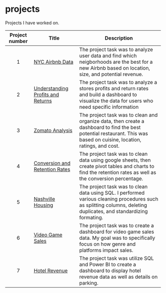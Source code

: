 # projects

Projects I have worked on.


| Project number | Title | Description |
| :-----------: | ----------- |----------- |
| 1 | [NYC Airbnb Data](https://github.com/alouis752/Data-projects-Tripleten-/tree/main/Conversion-and-Retention-Rates) | The project task was to analyze user data and find which neigborhoods are the best for a new Airbnb based on location, size, and potential revenue. |
| 2 | [Understanding Profits and Returns](https://github.com/alouis752/Data-projects-Tripleten-/tree/main/Understanding-Profit-and-Returns) | The project task was to analyze a stores profits and return rates and build a dashboard to visualize the data for users who need specific information |
| 3 | [Zomato Analysis](https://github.com/alouis752/Data-projects-Tripleten-/tree/main/Zomato%20Analysis) | The project task was to clean and organize data, then create a dashboard to find the best potential restaurant. This was based on cuisine, location, ratings, and cost. |
| 4 | [Conversion and Retention Rates](https://github.com/alouis752/Data-projects-Tripleten-/tree/main/Conversion-and-Retention-Rates) | The project task was to clean data using google sheets, then create pivot tables and charts to find the retention rates as well as the conversion percentage. |
| 5 | [Nashville Housing](https://github.com/alouis752/Data-projects-Tripleten-/tree/main/Nashville_Housing) | The project task was to clean data using SQL. I performed various cleaning procedures such as splitting columns, deleting duplicates, and standardizing formating.
| 6 | [Video Game Sales](https://github.com/alouis752/Data-projects-Tripleten-/tree/main/Video%20game%20sales) | The project task was to create a dashboard for video game sales data. My goal was to specifically focus on how genre and platforms impact sales.
| 7 | [Hotel Revenue](https://github.com/alouis752/Data-projects-Tripleten-/tree/main/Hotel-Revenue) | The project task was utilize SQL and Power BI to create a dashboard to display hotel revenue data as well as details on parking.
